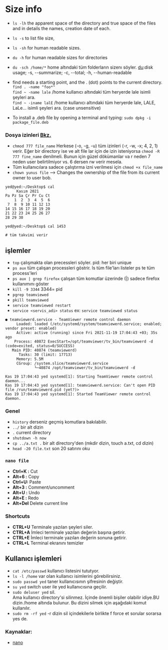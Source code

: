 # Size info
* `ls -lh`	the apparent space of the directory and true space of the files and in details the names, creation date of each.  
* `ls -s` 	to list file size,  
* `ls -sh` 	for human readable sizes.  
* `du -h` 	for human readable sizes for directories  
* `du -sch /home/*` home altındaki tüm folderların sizenı söyler. [du](https://man7.org/linux/man-pages/man1/du.1.html):disk usage; -s, --summarize; -c, --total; -h, --human-readable
  
* find needs a starting point, and the . (dot) points to the current directory.  
`find . -name "foo*"`  
`find ~ -name lale`  /home kullanıcı altındaki tüm heryerde lale isimli şeyleri ara.  
`find ~ -iname lalE`  /home kullanıcı altındaki tüm heryerde lale, LALE, LaLe... isimli şeyleri ara. (case unsensitive)  

* To install a .deb file by opening a terminal and typing:
  `sudo dpkg -i package_file.deb`
### Dosya izinleri [Bkz.](https://www.yusufsezer.com.tr/linux-dosya-ve-dizin-izinleri/)
* `chmod 777 file_name` Herkese (-o, -g, -u) tüm izinleri (-r, -w, -x; 4, 2, 1) verir. Eğer bir directory ise ve alt file lar için de izin isteniyorsa `chmod -R 777 fine_name` denilmeli. Bunun için güzel dökümanlar va r neden 7 neden user belirtilmiyor vs. 6 dersen rw verir mesela.
* Tüm kullanıcılara sadece çalıştırma izni verilmesi için `chmod +x file_name`
* `chown yunus file` --> Changes the ownership of the file from its current owner to user bob.

```
yed@yed:~/Desktop$ cal 
     Kasım 2021       
Pa Pz Sa Çr Pr Cu Ct  
    1  2  3  4  5  6  
 7  8  9 10 11 12 13  
14 15 16 17 18 19 20  
21 22 23 24 25 26 27  
28 29 30                
                   
yed@yed:~/Desktop$ cal 1453

# tüm takvimi verir
```
## işlemler
* `top` çalışmakta olan precessleri söyler. pid: her biri unique
* `ps aux` tüm çalışan processleri göstrir. ls tüm file'ları listeler ps te tüm process'leri
* `ps aux | grep firefox` çalışan tüm komutlar  üzerinde (|) sadece firefox kullanımını göster
* `kill -9 3344` 3344= pid 
* `pgrep teamviewed`
* `pkill teamviewed`
* `service teamviewed restart`
* `service <servis_adi> status` ex: `service teamviewed status` 
```
● teamviewerd.service - TeamViewer remote control daemon
     Loaded: loaded (/etc/systemd/system/teamviewerd.service; enabled; vendor preset: enabled)
     Active: active (running) since Fri 2021-11-19 17:04:43 +03; 35s ago
    Process: 40872 ExecStart=/opt/teamviewer/tv_bin/teamviewerd -d (code=exited, status=0/SUCCESS)
   Main PID: 40874 (teamviewerd)
      Tasks: 30 (limit: 17713)
     Memory: 5.5M
     CGroup: /system.slice/teamviewerd.service
             └─40874 /opt/teamviewer/tv_bin/teamviewerd -d

Kas 19 17:04:43 yed systemd[1]: Starting TeamViewer remote control daemon...
Kas 19 17:04:43 yed systemd[1]: teamviewerd.service: Can't open PID file /run/teamviewerd.pid (yet?)>
Kas 19 17:04:43 yed systemd[1]: Started TeamViewer remote control daemon.

```
### Genel
* `history` derseniz geçmiş komutlara bakılabilir.
* `../` bir alt dizin
* `.` current directory
* `shutdown -h now`
* `cp ../a.txt .` bir alt directory'den (mkdir dizin, touch a.txt, cd dizin)  
* `head -20 file.txt` son 20 satırını oku

### `nano file` 
* **Ctrl+K :**  Cut
* **Alt+6  :**	Copy
* **Ctrl+U:**	Paste
* **Alt+3 :**	Comment/uncomment
* **Alt+U :**	Undo
* **Alt+E :**	Redo
* **Alt+Del**	Delete current line

### Shortcuts
* **CTRL+U** Terminale yazılan şeyleri siler.
* **CTRL+A** İmleci terminale yazılan değerin başına getirir.
* **CTRL+E** İmleci terminale yazılan değerin sonuna getirir.
* **CTRL+L** Terminal ekranını temizler
  
## Kullanıcı işlemleri
* `cat /etc/passwd` kullanıcı listesini tututyor.
* `ls -l /home` var olan kullanıcı isimlerini görebilirsiniz.  
* `sudo passwd yed` taner kullanıcısının şifresinin değiştir.  
* `su yed` switch user ile yed kullanıcısına geçilir.  
* `sudo deluser yed` sil.  
    Ama kullanıcı directory'si silinmez. İçinde önemli bişiler olabilir idiye.BU dizin /home altında bulunur. Bu dizini silmek için aşağıdaki komut kullanılır.
* `sudo rm -rf yed` -r dizin sil içindekilerle birlikte f force et sorular sorarsa yes de.

  

### Kaynaklar:
* [nano](https://www.nano-editor.org/dist/latest/cheatsheet.html)
